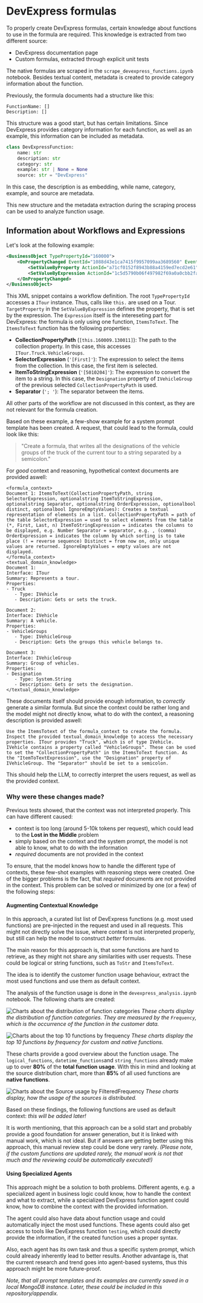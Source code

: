 # DevExpress formulas

To properly create DevExpress formulas, certain knowledge about functions to use in the formula are required. This knowledge is extracted from two different source:

- DevExpress documentation page
- Custom formulas, extracted through explicit unit tests

The native formulas are scraped in the `scrape_devexpress_functions.ipynb` notebook. Besides textual content, metadata is created to provide category information about the function.

Previously, the formula documents had a structure like this:
```plaintext
FunctionName: []
Description: []
```

This structure was a good start, but has certain limitations. Since DevExpress provides category information for each function, as well as an example, this information can be included as metadata.
```python
class DevExpressFunction:
    name: str
    description: str
    category: str
    example: str | None = None
    source: str = "DevExpress"
```
In this case, the description is as embedding, while name, category, example, and source are metadata.

This new structure and the metadata extraction during the scraping process can be used to analyze function usage.

## Information about Workflows and Expressions

Let's look at the following example:

```xml
<BusinessObject TypePropertyId="160000">
    <OnPropertyChanged EventId="1088d43e1ca7415f9957099aa3689560" EventDescription="LKW geändert" ChangedProperty="160295">
        <SetValueByProperty ActionId="a71cf0152f8943b88a4159ed7ecd2e61" TargetProperty="160186[*]_155014_145278_5702720" ValueProperty="160009_130003"/>
        <SetValueByExpression ActionId="1c5d5790b06f497982f69a0a0cbb2fa7" TargetProperty="160186[*]_155014_145278_5702721" Expression="ItemsToText([this.160009.130011], '[First]', '[5010204]', '; ', '''''')"/>
    </OnPropertyChanged>
</BusinessObject>
```

This XML snippet contains a workflow definition. The root `TypePropertyId` accesses a `ITour` instance. Thus, calls like `this.` are used on a Tour. `TargetProperty` in the `SetValueByExpression` defines the property, that is set by the expression. The `Expression` itself is the intereseting part for DevExpress: the formula is only using one function, `ItemsToText`. The `ItemsToText` function has the following properties:

- **CollectionPropertyPath** (`[this.160009.130011]`): The path to the collection property. In this case, this accesses ``ITour.Truck.VehicleGroups``.
- **SelectorExpression** (`'[First]'`): The expression to select the items from the collection. In this case, the first item is selected.
- **ItemToStringExpression** (`'[5010204]'`): The expression to convert the item to a string. In this case, the `Designation` property of `IVehicleGroup` of the previous selected ``CollectionPropertyPath`` is used.
- **Separator** (`'; '`): The separator between the items.

All other parts of the workflow are not discussed in this context, as they are not relevant for the formula creation.

Based on these example, a few-show example for a system prompt template has been created. A request, that could lead to the formula, could look like this:

> "Create a formula, that writes all the designations of the vehicle groups of the truck of the current tour to a string separated by a semicolon."

For *good* context and reasoning, hypothetical context documents are provided aswell:
```plaintext
<formula_context>
Document 1: ItemsToText(CollectionPropertyPath, string SelectorExpression, optionalstring ItemToStringExpression, optionalstring Separator, optionalstring OrderExpression, optionalbool distinct, optionalbool IgnoreEmptyValues): Creates a textual representation of elements in a list. CollectionPropertyPath = path of the table SelectorExpression = used to select elements from the table (*, First, Last, n) ItemToStringExpression = indicates the columns to be displayed, e.g. Number Separator = separator, e.g. , (comma) OrderExpression = indicates the column by which sorting is to take place (! = reverse sequence) Distinct = from now on, only unique values are returned. IgnoreEmptyValues = empty values are not displayed.
</formula_context>
<textual_domain_knowledge>
Document 1:
Interface: ITour
Summary: Represents a tour.
Properties:
- Truck
   - Type: IVehicle
   - Description: Gets or sets the truck.

Document 2:
Interface: IVehicle
Summary: A vehicle.
Properties:
- VehicleGroups
   - Type: IVehicleGroup
   - Description: Gets the groups this vehicle belongs to.

Document 3:
Interface: IVehicleGroup
Summary: Group of vehicles.
Properties:
- Designation
   - Type: System.String
   - Description: Gets or sets the designation.
</textual_domain_knowledge>
```

These documents itself should provide enough information, to *correctly* generate a similar formula. But since the context could be rather long and the model might not directly know, what to do with the context, a reasoning description is provided aswell:
```plaintext
Use the ItemsTotext of the formula_context to create the formula. Inspect the provided textual_domain_knowledge to access the necessary properties. ITour provides "Truck", which is of type IVehicle. IVehicle contains a property called "VehicleGroups". These can be used to set the "CollectionPropertyPath" in the ItemsToText function. As the "ItemToTextExpression", use the "Designation" property of IVehicleGroup. The "Separator" should be set to a semicolon.
```

This should help the LLM, to correctly interpret the users request, as well as the provided context.

### Why were these changes made?

Previous tests showed, that the context was not interpreted properly. This can have different caused:

- context is too long (around 5-10k tokens per request), which could lead to the **Lost in the Middle** problem
- simply based on the context and the system prompt, the model is not able to know, what to do with the information
- *required* documents are not provided in the context

To ensure, that the model knows how to handle the different type of contexts, these few-shot examples with reasoning steps were created. One of the bigger problems is the fact, that *required* documents are not provided in the context. This problem can be solved or minimized by one (or a few) of the following steps:

#### Augmenting Contextual Knowledge

In this approach, a curated list list of DevExpress functions (e.g. most used functions) are pre-injected in the request and used in all requests. This might not directly solve the issue, where context is not interpreted properly, but still can help the model to construct *better* formulas.

The main reason for this approach is, that some functions are hard to retrieve, as they might not share any similarities with user requests. These could be logical or string functions, such as `ToStr` and `ItemsToText`.

The idea is to identify the customer function usage behaviour, extract the most used functions and use them as default context.

The analysis of the function usage is done in the `devexpress_analysis.ipynb` notebook. The following charts are created:

![Charts about the distribution of function categories](./notebooks/devexpress/output/filtered_categories_distribution.png "Distribution of function categories")
*These charts display the distribution of function categories. They are measured by the `Frequency`, which is the occurrence of the function in the customer data.*

![Charts about the top 10 functions by frequency](./notebooks/devexpress/output/top_10_function_frequency.png "Top 10 functions by frequency")
*These charts display the top 10 functions by frequency for custom and native functions.*

These charts provide a good overview about the function usage. The `logical_functions`, `datetime_functions`and `string_functions` already make up to over **80%** of the **total function usage**. With this in mind and looking at the source distribution chart, more than **85%** of all used functions are **native functions**.

![Charts about the Source usage by FilteredFrequency](./notebooks/devexpress/output/filtered_source_frequency.png "Source usage by FilteredFrequency")
*These charts display, how the usage of the sources is distributed.*

Based on these findings, the following functions are used as default context: *this will be added later!*

It is worth mentioning, that this approach can be a solid start and probably provide a good foundation for answer generation, but it is linked with manual work, which is not ideal. But if answers are getting better using this approach, this manual review step could be done very rarely. 
*(Please note, if the custom functions are updated rarely, the manual work is not that much and the reviewing could be automatically executed!)*

#### Using Specialized Agents

This approach might be a solution to both problems. Different agents, e.g. a specialized agent in business logic could know, how to handle the context and what to extract, while a specialized DevExpress function agent could know, how to combine the context with the provided information.

The agent could also have data about function usage and could automatically inject the most used functions. These agents could also get access to tools like DevExpress function `testing`, which could directly provide the information, if the created function uses a proper syntax.

Also, each agent has its own task and thus a specific system prompt, which could already inherently lead to better results. Another advantage is, that the current research and trend goes into agent-based systems, thus this approach might be more future-proof.


*Note, that all prompt templates and its examples are currently saved in a local MongoDB instance. Later, these could be included in this repository/appendix.*